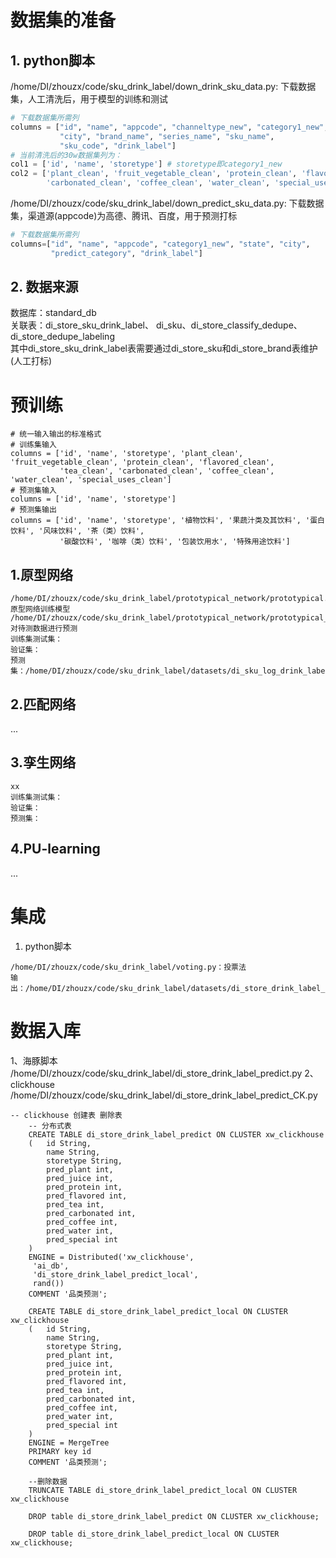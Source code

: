 # 数据集的准备
## 1. python脚本  
/home/DI/zhouzx/code/sku_drink_label/down_drink_sku_data.py: 下载数据集，人工清洗后，用于模型的训练和测试
```python
# 下载数据集所需列
columns = ["id", "name", "appcode", "channeltype_new", "category1_new", "state",
           "city", "brand_name", "series_name", "sku_name",
           "sku_code", "drink_label"]
# 当前清洗后的30w数据集列为：
col1 = ['id', 'name', 'storetype'] # storetype即category1_new
col2 = ['plant_clean', 'fruit_vegetable_clean', 'protein_clean', 'flavored_clean', 'tea_clean',
        'carbonated_clean', 'coffee_clean', 'water_clean', 'special_uses_clean']
```
/home/DI/zhouzx/code/sku_drink_label/down_predict_sku_data.py: 下载数据集，渠道源(appcode)为高德、腾讯、百度，用于预测打标  
```python
# 下载数据集所需列
columns=["id", "name", "appcode", "category1_new", "state", "city",
         "predict_category", "drink_label"]
```
## 2. 数据来源  
数据库：standard_db  
关联表：di_store_sku_drink_label、
di_sku、di_store_classify_dedupe、
di_store_dedupe_labeling  
其中di_store_sku_drink_label表需要通过di_store_sku和di_store_brand表维护(人工打标)

# 预训练
```
# 统一输入输出的标准格式
# 训练集输入
columns = ['id', 'name', 'storetype', 'plant_clean', 'fruit_vegetable_clean', 'protein_clean', 'flavored_clean',
           'tea_clean', 'carbonated_clean', 'coffee_clean', 'water_clean', 'special_uses_clean']
# 预测集输入
columns = ['id', 'name', 'storetype']
# 预测集输出
columns = ['id', 'name', 'storetype', '植物饮料', '果蔬汁类及其饮料', '蛋白饮料', '风味饮料', '茶（类）饮料',
           '碳酸饮料', '咖啡（类）饮料', '包装饮用水', '特殊用途饮料']
```
## 1.原型网络
```
/home/DI/zhouzx/code/sku_drink_label/prototypical_network/prototypical.py 原型网络训练模型  
/home/DI/zhouzx/code/sku_drink_label/prototypical_network/prototypical_predict.py 对待测数据进行预测
训练集测试集：
验证集：
预测集：/home/DI/zhouzx/code/sku_drink_label/datasets/di_sku_log_drink_labeling_zzx.csv
```

## 2.匹配网络
...
## 3.孪生网络
```
xx
训练集测试集：
验证集：
预测集：
```
## 4.PU-learning
...
# 集成
1. python脚本
```
/home/DI/zhouzx/code/sku_drink_label/voting.py：投票法  
输出：/home/DI/zhouzx/code/sku_drink_label/datasets/di_store_drink_label_predict.csv
```

# 数据入库
1、海豚脚本
/home/DI/zhouzx/code/sku_drink_label/di_store_drink_label_predict.py
2、clickhouse
/home/DI/zhouzx/code/sku_drink_label/di_store_drink_label_predict_CK.py
```clickhouse
-- clickhouse 创建表 删除表
	-- 分布式表
	CREATE TABLE di_store_drink_label_predict ON CLUSTER xw_clickhouse
	(   id String,
	    name String,
	    storetype String,
	    pred_plant int,
	    pred_juice int,
	    pred_protein int,
	    pred_flavored int,
	    pred_tea int,
	    pred_carbonated int,
	    pred_coffee int,
	    pred_water int,
	    pred_special int
	)
	ENGINE = Distributed('xw_clickhouse',
	 'ai_db',
	 'di_store_drink_label_predict_local',
	 rand())
	COMMENT '品类预测';
	
	CREATE TABLE di_store_drink_label_predict_local ON CLUSTER xw_clickhouse
	(   id String,
	    name String,
	    storetype String,
	    pred_plant int,
	    pred_juice int,
	    pred_protein int,
	    pred_flavored int,
	    pred_tea int,
	    pred_carbonated int,
	    pred_coffee int,
	    pred_water int,
	    pred_special int
	)
	ENGINE = MergeTree
	PRIMARY key id
	COMMENT '品类预测';
	
	--删除数据
	TRUNCATE TABLE di_store_drink_label_predict_local ON CLUSTER xw_clickhouse
	
	DROP table di_store_drink_label_predict ON CLUSTER xw_clickhouse;
	
	DROP table di_store_drink_label_predict_local ON CLUSTER xw_clickhouse;
```